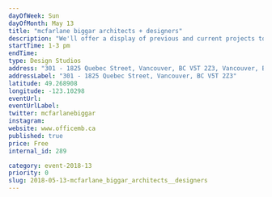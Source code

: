 ```yaml
---
dayOfWeek: Sun
dayOfMonth: May 13
title: "mcfarlane biggar architects + designers"
description: "We'll offer a display of previous and current projects to showcase our design process, along with some icy sweet treats from our Earnest neighbours."
startTime: 1-3 pm
endTime: 
type: Design Studios
address: "301 - 1825 Quebec Street, Vancouver, BC V5T 2Z3, Vancouver, BC, Canada"
addressLabel: "301 - 1825 Quebec Street, Vancouver, BC V5T 2Z3"
latitude: 49.268908
longitude: -123.10298
eventUrl: 
eventUrlLabel: 
twitter: mcfarlanebiggar
instagram: 
website: www.officemb.ca
published: true
price: Free
internal_id: 289

category: event-2018-13
priority: 0
slug: 2018-05-13-mcfarlane_biggar_architects__designers
---
```

